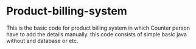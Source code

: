 # Product-billing-system
This is the basic code for product billing system in which Counter person have to add the details manually.
this code consists of simple basic java without and database or etc.
